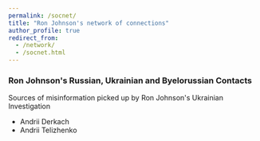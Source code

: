```yaml
---
permalink: /socnet/
title: "Ron Johnson's network of connections"
author_profile: true
redirect_from:
  - /network/
  - /socnet.html
---
```


### Ron Johnson's Russian, Ukrainian and Byelorussian Contacts

Sources of misinformation picked up by Ron Johnson's Ukrainian Investigation
* Andrii Derkach
* Andrii Telizhenko

